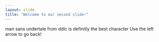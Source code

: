 ```yaml
---
layout: slide
title: "Welcome to our second slide!"
---
```

man sans undertale from ddlc is definitly the best character
Use the left arrow to go back!
